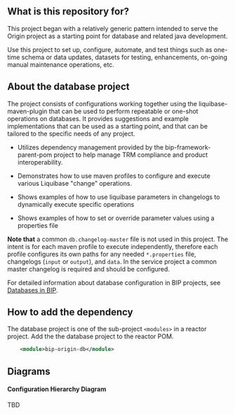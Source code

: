 ## What is this repository for?

This project began with a relatively generic pattern intended to serve the Origin project as a starting point for database and related java development.

Use this project to set up, configure, automate, and test things such as one-time schema or data updates, datasets for testing, enhancements, on-going manual maintenance operations, etc.

## About the database project

The project consists of configurations working together using the liquibase-maven-plugin that can be used to perform repeatable or one-shot operations on databases. It provides suggestions and example implementations that can be used as a starting point, and that can be tailored to the specific needs of any project.

- Utilizes dependency management provided by the bip-framework-parent-pom project to help manage TRM compliance and product interoperability.

- Demonstrates how to use maven profiles to configure and execute various Liquibase "change" operations.

- Shows examples of how to use liquibase parameters in changelogs to dynamically execute specific operations

- Shows examples of how to set or override parameter values using a properties file

**Note that** a common `db.changelog-master` file is not used in this project. The intent is for each maven profile to execute independently, therefore each profile configures its own paths for any needed `*.properties` file, changelogs (`input` or `output`), and `data`.  In the service project a common master changelog is required and should be configured.

For detailed information about database configuration in BIP projects, see [Databases in BIP](https://github.com/department-of-veterans-affairs/bip-reference-person/tree/master/docs/database-config-usage.md).

## How to add the dependency

The database project is one of the sub-project `<modules>` in a reactor project.  Add the the database project to the reactor POM.
```xml
	<module>bip-origin-db</module>
```

## Diagrams

#### Configuration Hierarchy Diagram
TBD
